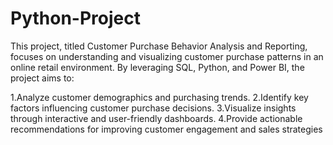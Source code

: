 # Python-Project
This project, titled Customer Purchase Behavior Analysis and Reporting, focuses on understanding and visualizing customer purchase patterns in an online retail environment. By leveraging SQL, Python, and Power BI, the project aims to:

1.Analyze customer demographics and purchasing trends.
2.Identify key factors influencing customer purchase decisions.
3.Visualize insights through interactive and user-friendly dashboards.
4.Provide actionable recommendations for improving customer engagement and sales strategies
